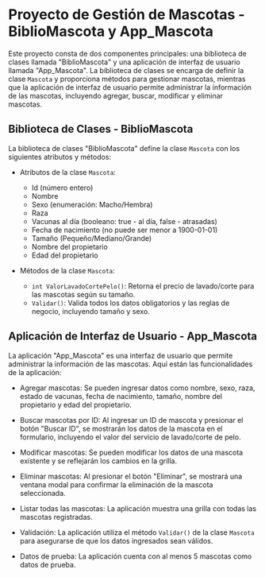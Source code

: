 # Proyecto de Gestión de Mascotas - BiblioMascota y App_Mascota

Este proyecto consta de dos componentes principales: una biblioteca de clases llamada "BiblioMascota" y una aplicación de interfaz de usuario llamada "App_Mascota". La biblioteca de clases se encarga de definir la clase `Mascota` y proporciona métodos para gestionar mascotas, mientras que la aplicación de interfaz de usuario permite administrar la información de las mascotas, incluyendo agregar, buscar, modificar y eliminar mascotas.

## Biblioteca de Clases - BiblioMascota

La biblioteca de clases "BiblioMascota" define la clase `Mascota` con los siguientes atributos y métodos:

- Atributos de la clase `Mascota`:
  - Id (número entero)
  - Nombre
  - Sexo (enumeración: Macho/Hembra)
  - Raza
  - Vacunas al día (booleano: true - al día, false - atrasadas)
  - Fecha de nacimiento (no puede ser menor a 1900-01-01)
  - Tamaño (Pequeño/Mediano/Grande)
  - Nombre del propietario
  - Edad del propietario

- Métodos de la clase `Mascota`:
  - `int ValorLavadoCortePelo()`: Retorna el precio de lavado/corte para las mascotas según su tamaño.
  - `Validar()`: Valida todos los datos obligatorios y las reglas de negocio, incluyendo tamaño y sexo.

## Aplicación de Interfaz de Usuario - App_Mascota

La aplicación "App_Mascota" es una interfaz de usuario que permite administrar la información de las mascotas. Aquí están las funcionalidades de la aplicación:

- Agregar mascotas: Se pueden ingresar datos como nombre, sexo, raza, estado de vacunas, fecha de nacimiento, tamaño, nombre del propietario y edad del propietario.

- Buscar mascotas por ID: Al ingresar un ID de mascota y presionar el botón "Buscar ID", se mostrarán los datos de la mascota en el formulario, incluyendo el valor del servicio de lavado/corte de pelo.

- Modificar mascotas: Se pueden modificar los datos de una mascota existente y se reflejarán los cambios en la grilla.

- Eliminar mascotas: Al presionar el botón "Eliminar", se mostrará una ventana modal para confirmar la eliminación de la mascota seleccionada.

- Listar todas las mascotas: La aplicación muestra una grilla con todas las mascotas registradas.

- Validación: La aplicación utiliza el método `Validar()` de la clase `Mascota` para asegurarse de que los datos ingresados sean válidos.

- Datos de prueba: La aplicación cuenta con al menos 5 mascotas como datos de prueba.

